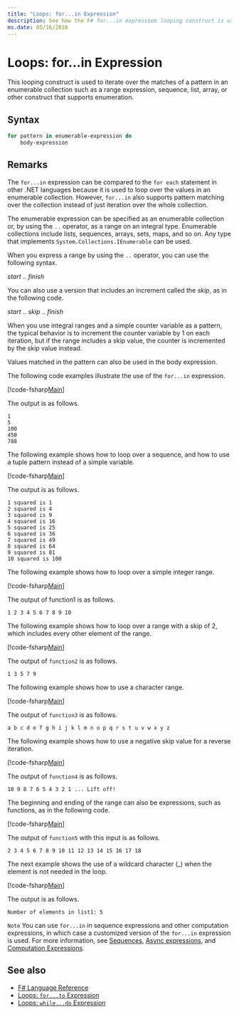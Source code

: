 ```yaml
---
title: "Loops: for...in Expression"
description: See how the F# for...in expression looping construct is used to iterate over the matches of a pattern in an enumerable collection.
ms.date: 05/16/2016
---
```

# Loops: for...in Expression

This looping construct is used to iterate over the matches of a pattern in an enumerable collection such as a range expression, sequence, list, array, or other construct that supports enumeration.

## Syntax

```fsharp
for pattern in enumerable-expression do
    body-expression
```

## Remarks

The `for...in` expression can be compared to the `for each` statement in other .NET languages because it is used to loop over the values in an enumerable collection. However, `for...in` also supports pattern matching over the collection instead of just iteration over the whole collection.

The enumerable expression can be specified as an enumerable collection or, by using the `..` operator, as a range on an integral type. Enumerable collections include lists, sequences, arrays, sets, maps, and so on. Any type that implements `System.Collections.IEnumerable` can be used.

When you express a range by using the `..` operator, you can use the following syntax.

*start* .. *finish*

You can also use a version that includes an increment called the *skip*, as in the following code.

*start* .. *skip* .. *finish*

When you use integral ranges and a simple counter variable as a pattern, the typical behavior is to increment the counter variable by 1 on each iteration, but if the range includes a skip value, the counter is incremented by the skip value instead.

Values matched in the pattern can also be used in the body expression.

The following code examples illustrate the use of the `for...in` expression.

[!code-fsharp[Main](~/samples/snippets/fsharp/lang-ref-2/snippet5201.fs)]

The output is as follows.

```console
1
5
100
450
788
```

The following example shows how to loop over a sequence, and how to use a tuple pattern instead of a simple variable.

[!code-fsharp[Main](~/samples/snippets/fsharp/lang-ref-2/snippet5202.fs)]

The output is as follows.

```console
1 squared is 1
2 squared is 4
3 squared is 9
4 squared is 16
5 squared is 25
6 squared is 36
7 squared is 49
8 squared is 64
9 squared is 81
10 squared is 100
```

The following example shows how to loop over a simple integer range.

[!code-fsharp[Main](~/samples/snippets/fsharp/lang-ref-2/snippet5203.fs)]

The output of function1 is as follows.

```console
1 2 3 4 5 6 7 8 9 10
```

The following example shows how to loop over a range with a skip of 2, which includes every other element of the range.

[!code-fsharp[Main](~/samples/snippets/fsharp/lang-ref-2/snippet5204.fs)]

The output of `function2` is as follows.

```console
1 3 5 7 9
```

The following example shows how to use a character range.

[!code-fsharp[Main](~/samples/snippets/fsharp/lang-ref-2/snippet5205.fs)]

The output of `function3` is as follows.

```console
a b c d e f g h i j k l m n o p q r s t u v w x y z
```

The following example shows how to use a negative skip value for a reverse iteration.

[!code-fsharp[Main](~/samples/snippets/fsharp/lang-ref-2/snippet5208.fs)]

The output of `function4` is as follows.

```console
10 9 8 7 6 5 4 3 2 1 ... Lift off!
```

The beginning and ending of the range can also be expressions, such as functions, as in the following code.

[!code-fsharp[Main](~/samples/snippets/fsharp/lang-ref-2/snippet5206.fs)]

The output of `function5` with this input is as follows.

```console
2 3 4 5 6 7 8 9 10 11 12 13 14 15 16 17 18
```

The next example shows the use of a wildcard character (\_) when the element is not needed in the loop.

[!code-fsharp[Main](~/samples/snippets/fsharp/lang-ref-2/snippet5207.fs)]

The output is as follows.

```console
Number of elements in list1: 5
```

`Note` You can use `for...in` in sequence expressions and other computation expressions, in which case a customized version of the `for...in` expression is used. For more information, see [Sequences](sequences.md), [Async expressions](async-expressions.md), and [Computation Expressions](computation-expressions.md).

## See also

- [F# Language Reference](index.md)
- [Loops: `for...to` Expression](loops-for-to-expression.md)
- [Loops: `while...do` Expression](loops-while-do-expression.md)
